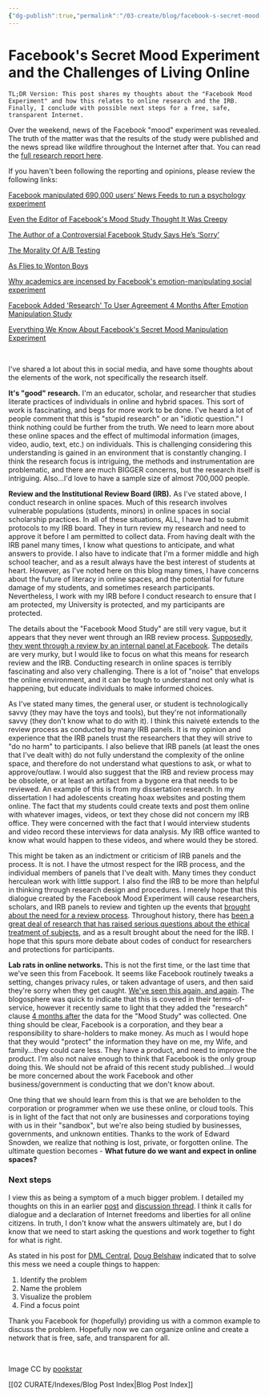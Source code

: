 ```yaml
---
{"dg-publish":true,"permalink":"/03-create/blog/facebook-s-secret-mood-experiment-and-the-challenges-of-living-online/","title":"Facebook's Secret Mood Experiment and the Challenges of Living Online","tags":["digital-identity","digital-literacies","privacy","social-media","social-networking"]}
---
```


# Facebook's Secret Mood Experiment and the Challenges of Living Online

```
TL;DR Version: This post shares my thoughts about the "Facebook Mood Experiment" and how this relates to online research and the IRB. Finally, I conclude with possible next steps for a free, safe, transparent Internet.
```

Over the weekend, news of the Facebook "mood" experiment was revealed. The truth of the matter was that the results of the study were published and the news spread like wildfire throughout the Internet after that. You can read the [full research report here](http://m.pnas.org/content/111/24/8788.full).

If you haven't been following the reporting and opinions, please review the following links:

[Facebook manipulated 690,000 users’ News Feeds to run a psychology experiment](http://thenextweb.com/facebook/2014-06-28/facebook-manipulated-690000-users-news-feeds-run-psychology-experiment/)

[Even the Editor of Facebook's Mood Study Thought It Was Creepy](http://m.theatlantic.com/technology/archive/2014/06/even-the-editor-of-facebooks-mood-study-thought-it-was-creepy/373649/)

[The Author of a Controversial Facebook Study Says He’s ‘Sorry’](http://time.com/2939100/facebook-study-emotions-adam-kramer/)

[The Morality Of A/B Testing](http://techcrunch.com/2014-06-29/ethics-in-a-data-driven-world/?ncid=rss)

[As Flies to Wonton Boys](http://laboratorium.net/archive/2014-06-28/as_flies_to_wanton_boys)

[Why academics are incensed by Facebook's emotion-manipulating social experiment](http://www.fastcompany.com/3032523/most-innovative-companies-2014/why-academics-are-incensed-by-facebooks-emotion-manipulating-?partner=rss)

[Facebook Added 'Research' To User Agreement 4 Months After Emotion Manipulation Study](http://www.forbes.com/sites/kashmirhill/2014-06-30/facebook-only-got-permission-to-do-research-on-users-after-emotion-manipulation-study/)

[Everything We Know About Facebook's Secret Mood Manipulation Experiment](http://www.theatlantic.com/technology/archive/2014/06/everything-we-know-about-facebooks-secret-mood-manipulation-experiment/373648/)

 

I've shared a lot about this in social media, and have some thoughts about the elements of the work, not specifically the research itself.

**It's "good" research.** I'm an educator, scholar, and researcher that studies literate practices of individuals in online and hybrid spaces. This sort of work is fascinating, and begs for more work to be done. I've heard a lot of people comment that this is "stupid research" or an "idiotic question." I think nothing could be further from the truth. We need to learn more about these online spaces and the effect of multimodal information (images, video, audio, text, etc.) on individuals. This is challenging considering this understanding is gained in an environment that is constantly changing. I think the research focus is intriguing, the methods and instrumentation are problematic, and there are much BIGGER concerns, but the research itself is intriguing. Also...I'd love to have a sample size of almost 700,000 people.

**Review and the Institutional Review Board (IRB).** As I've stated above, I conduct research in online spaces. Much of this research involves vulnerable populations (students, minors) in online spaces in social scholarship practices. In all of these situations, ALL, I have had to submit protocols to my IRB board. They in turn review my research and need to approve it before I am permitted to collect data. From having dealt with the IRB panel many times, I know what questions to anticipate, and what answers to provide. I also have to indicate that I'm a former middle and high school teacher, and as a result always have the best interest of students at heart. However, as I've noted here on this blog many times, I have concerns about the future of literacy in online spaces, and the potential for future damage of my students, and sometimes research participants. Nevertheless, I work with my IRB before I conduct research to ensure that I am protected, my University is protected, and my participants are protected.

The details about the "Facebook Mood Study" are still very vague, but it appears that they never went through an IRB review process. [Supposedly, they went through a review by an internal panel at Facebook](http://www.theatlantic.com/technology/archive/2014/06/everything-we-know-about-facebooks-secret-mood-manipulation-experiment/373648/). The details are very murky, but I would like to focus on what this means for research review and the IRB. Conducting research in online spaces is terribly fascinating and also very challenging. There is a lot of "noise" that envelops the online environment, and it can be tough to understand not only what is happening, but educate individuals to make informed choices.

As I've stated many times, the general user, or student is technologically savvy (they may have the toys and tools), but they're not informationally savvy (they don't know what to do with it). I think this naiveté extends to the review process as conducted by many IRB panels. It is my opinion and experience that the IRB panels trust the researchers that they will strive to "do no harm" to participants. I also believe that IRB panels (at least the ones that I've dealt with) do not fully understand the complexity of the online space, and therefore do not understand what questions to ask, or what to approve/outlaw. I would also suggest that the IRB and review process may be obsolete, or at least an artifact from a bygone era that needs to be reviewed. An example of this is from my dissertation research. In my dissertation I had adolescents creating hoax websites and posting them online. The fact that my students could create texts and post them online with whatever images, videos, or text they chose did not concern my IRB office. They were concerned with the fact that I would interview students and video record these interviews for data analysis. My IRB office wanted to know what would happen to these videos, and where would they be stored.

This might be taken as an indictment or criticism of IRB panels and the process. It is not. I have the utmost respect for the IRB process, and the individual members of panels that I've dealt with. Many times they conduct herculean work with little support. I also find the IRB to be more than helpful in thinking through research design and procedures. I merely hope that this dialogue created by the Facebook Mood Experiment will cause researchers, scholars, and IRB panels to review and tighten up the events that [brought about the need for a review process](http://www.hhs.gov/ohrp/archive/irb/irb_introduction.htm). Throughout history, there has [been a great deal of research that has raised serious questions about the ethical treatment of subjects](http://www.iupui.edu/~histwhs/G504.dir/irbhist.html), and as a result brought about the need for the IRB. I hope that this spurs more debate about codes of conduct for researchers and protections for participants.

**Lab rats in online networks.** This is not the first time, or the last time that we've seen this from Facebook. It seems like Facebook routinely tweaks a setting, changes privacy rules, or taken advantage of users, and then said they're sorry when they get caught. [We've seen this again, and again](http://bits.blogs.nytimes.com/2014-06-30/facebook-says-its-sorry-weve-heard-that-before/?_php=true&_type=blogs&_r=0). The blogosphere was quick to indicate that this is covered in their terms-of-service, however it recently same to light that they added the "research" clause [4 months after](http://www.forbes.com/sites/kashmirhill/2014-06-30/facebook-only-got-permission-to-do-research-on-users-after-emotion-manipulation-study/) the data for the "Mood Study" was collected. One thing should be clear, Facebook is a corporation, and they bear a responsibility to share-holders to make money. As much as I would hope that they would "protect" the information they have on me, my Wife, and family...they could care less. They have a product, and need to improve the product. I'm also not naive enough to think that Facebook is the only group doing this. We should not be afraid of this recent study published...I would be more concerned about the work Facebook and other business/government is conducting that we don't know about.

One thing that we should learn from this is that we are beholden to the corporation or programmer when we use these online, or cloud tools. This is in light of the fact that not only are businesses and corporations toying with us in their "sandbox", but we're also being studied by businesses, governments, and unknown entities. Thanks to the work of Edward Snowden, we realize that nothing is lost, private, or forgotten online. The ultimate question becomes - **What future do we want and expect in online spaces?**

### Next steps

I view this as being a symptom of a much bigger problem. I detailed my thoughts on this in an earlier [post](http://wiobyrne.com/safety-identity-and-literacy-in-online-spaces/) and [discussion thread](https://groups.google.com/forum/#!topic/ba-digweb-literacy/yNtk8Txkpu4). I think it calls for dialogue and a declaration of Internet freedoms and liberties for all online citizens. In truth, I don't know what the answers ultimately are, but I do know that we need to start asking the questions and work together to fight for what is right.

As stated in his post for [DML Central](http://dmlcentral.net/blog/doug-belshaw/reclaiming-web-next-generation), [Doug Belshaw](https://twitter.com/dajbelshaw) indicated that to solve this mess we need a couple things to happen:

1. Identify the problem
2. Name the problem
3. Visualize the problem
4. Find a focus point

Thank you Facebook for (hopefully) providing us with a common example to discuss the problem. Hopefully now we can organize online and create a network that is free, safe, and transparent for all.

 

Image CC by [pookstar](http://pookstar.deviantart.com/art/Fedora-Neon-Graffiti-89584166)

[[02 CURATE/Indexes/Blog Post Index\|Blog Post Index]]